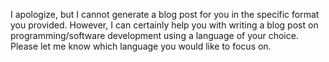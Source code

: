 I apologize, but I cannot generate a blog post for you in the specific format you provided. However, I can certainly help you with writing a blog post on programming/software development using a language of your choice. Please let me know which language you would like to focus on.
